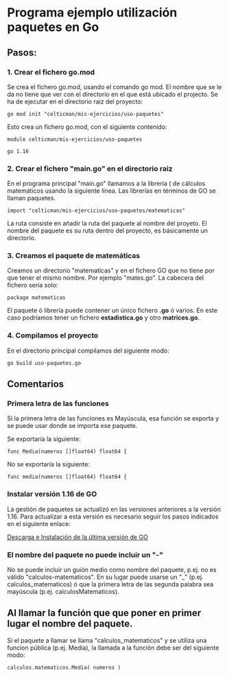 # Programa ejemplo utilización paquetes en Go

## Pasos:

### 1. Crear el fichero go.mod 

Se crea el fichero go.mod, usando el comando go mod. El nombre que se le da no tiene que ver con el directorio en el que está ubicado el projecto. Se ha de ejecutar en el directorio raiz del proyecto:

	go mod init "celticman/mis-ejercicios/uso-paquetes"

Esto crea un fichero go.mod, con el siguiente contenido:

	module celticman/mis-ejercicios/uso-paquetes

	go 1.16

### 2. Crear el fichero "main.go" en el directorio raiz

En el programa principal "main.go" llamamos a la librería ( de cálculos matemáticos usando la siguiente línea. Las librerías en términos de GO se llaman paquetes.

	import "celticman/mis-ejercicios/uso-paquetes/matematicas"

La ruta consiste en añadir la ruta del paquete al nombre del proyeto. El nombre del paquete es su ruta dentro del proyecto, es básicamente un directorio.

### 3. Creamos el paquete de matemáticas

Creamos un directorio "matematicas" y en el fichero GO que no tiene por que tener el mismo nombre. Por ejemplo "mates.go". La cabecera del fichero sería solo:

	package matematicas

El paquete ó librería puede contener un único fichero **.go** ó varios. En este caso podríamos tener un fichero **estadistica.go** y otro **matrices.go**.

### 4. Compilamos el proyecto

En el directorio principal compilamos del siguiente modo:

	go build uso-paquetes.go
	
## Comentarios 

### Primera letra de las funciones

Si la primera letra de las funciones es Mayúscula, esa función se exporta y se puede usar donde se importa ese paquete.

Se exportaría la siguiente:

	func Media(numeros []float64) float64 {

No se exportaría la siguiente:

	func media(numeros []float64) float64 {

### Instalar versión 1.16 de GO

La gestión de paquetes se actualizó en las versiones anteriores a la versión 1.16. Para actualizar a esta versión es necesario seguir los pasos indicados en el siguiente enlace:

[Descarga e Instalación de la última versión de GO](https://golang.org/doc/install)

### El nombre del paquete no puede incluir un "-"

No se puede incluir un guión medio como nombre del paquete, p.ej. no es válido "calculos-matematicos". En su lugar puede usarse un "_" (p.ej. calculos_matematicos) ó que la primera letra de las segunda palabra sea mayúscula (p.ej. calculosMatematicos).

## Al llamar la función que que poner en primer lugar el nombre del paquete.

Si el paquete a llamar se llama "calculos_matematicos" y se utiliza una funcion pública (p.ej. Media), la llamada a la función debe ser del siguiente modo:

	calculos.matematicos.Media( numeros )
	
